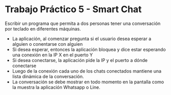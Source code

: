 # Trabajo Práctico 5 - Smart Chat #

Escribir un programa que permita a dos personas tener una conversación por teclado en diferentes máquinas.

  * La aplicación, al comenzar pregunta si el usuario desea esperar a alguien o conentarse con alguien
  * Si desea esperar, entonces la aplicación bloquea y dice estar esperando una conexión en la IP X en el puerto Y
  * Si desea conectarse, la aplicación pide la IP y el puerto a dónde conectarse
  * Luego de la conexión cada uno de los chats conectados mantiene una lista dinámica de la conversación.
  * La conversación se debe mostrar en todo momento en la pantalla como la muestra la aplicación Whatsapp o Line.

